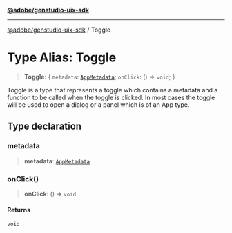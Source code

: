 [**@adobe/genstudio-uix-sdk**](../README.md)

***

[@adobe/genstudio-uix-sdk](../globals.md) / Toggle

# Type Alias: Toggle

> **Toggle**: \{ `metadata`: [`AppMetadata`](AppMetadata.md); `onClick`: () => `void`; \}

Toggle is a type that represents a toggle which contains a metadata and a function to be called when the toggle is clicked.
In most cases the toggle will be used to open a dialog or a panel which is of an App type.

## Type declaration

### metadata

> **metadata**: [`AppMetadata`](AppMetadata.md)

### onClick()

> **onClick**: () => `void`

#### Returns

`void`
